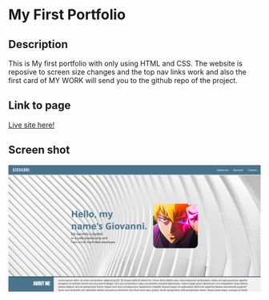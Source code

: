 # My First Portfolio

## Description

This is My first portfolio with only using HTML and CSS. The website is reposive to screen size changes and the top nav links work and also the first card of MY WORK will send you to the github repo of the project.

## Link to page

[Live site here!](https://giovanni-ramirez.github.io/MyFirstPortfolio/)



## Screen shot

![](assets/images/MFPscreenshot.PNG)
